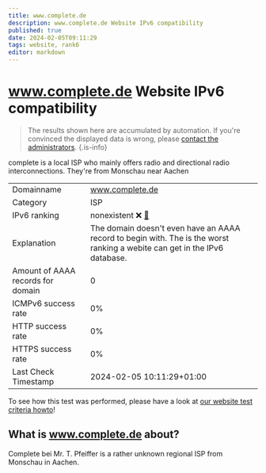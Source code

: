 ```yaml
---
title: www.complete.de
description: www.complete.de Website IPv6 compatibility
published: true
date: 2024-02-05T09:11:29
tags: website, rank6
editor: markdown
---
```


# www.complete.de Website IPv6 compatibility

> The results shown here are accumulated by automation. If you're convinced the displayed data is wrong, please [contact the administrators](/howto/chat). 
{.is-info}

complete is a local ISP who mainly offers radio and directional radio interconnections. They're from Monschau near Aachen


|   |   |
| - | - |
| Domainname | www.complete.de
| Category | ISP |
| IPv6 ranking | nonexistent :x: [🔗](/howto/ranking) |
| Explanation | The domain doesn't even have an AAAA record to begin with. The is the worst ranking a webite can get in the IPv6 database. |
| Amount of AAAA records for domain | 0 |
| ICMPv6 success rate | 0%|
| HTTP success rate | 0% |
| HTTPS success rate | 0% |
| Last Check Timestamp | 2024-02-05 10:11:29+01:00 |

To see how this test was performed, please have a look at [our website test criteria howto](/howto/testcriteria/website)!


## What is www.complete.de about?
Complete bei Mr. T. Pfeiffer is a rather unknown regional ISP from Monschau in Aachen.


